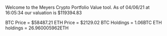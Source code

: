 Welcome to the Meyers Crypto Portfolio Value tool. 
As of 04/06/21 at 16:05:34 our valuation is $119394.83 

BTC Price = $58487.21
 ETH Price = $2129.02
BTC Holdings = 1.06BTC
 ETH holdings = 26.960005962ETH 
